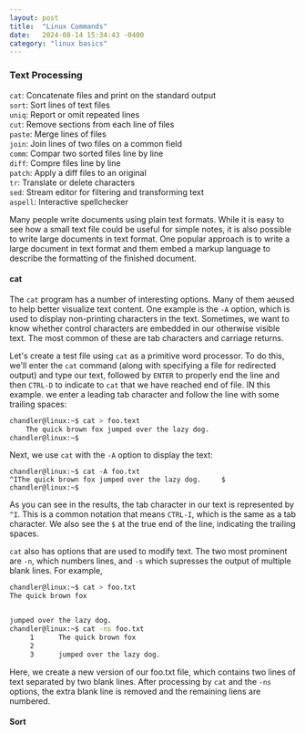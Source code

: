 ```yaml
---
layout: post
title:  "Linux Commands"
date:   2024-08-14 15:34:43 -0400
category: "linux basics"
---
```


### Text Processing 

`cat`: Concatenate files and print on the standard output\
`sort`: Sort lines of text files\
`uniq`: Report or omit repeated lines\
`cut`: Remove sections from each line of files\
`paste`: Merge lines of files\
`join`: Join lines of two files on a common field\
`comm`: Compar two sorted files line by line\
`diff`: Compre files line by line\
`patch`: Apply a diff files to an original\
`tr`: Translate or delete characters\
`sed`: Stream editor for filtering and transforming text\
`aspell`: Interactive spellchecker

Many people write documents using plain text formats. While it is easy to see how a small text file could be useful for simple notes, it is also possible to write large documents in text format. One popular approach is to write a large document in text format and them embed a markup language to describe the formatting of the finished document. 

#### cat
The `cat` program has a number of interesting options. Many of them aeused to help better visualize text content. One example is the `-A` option, which is used to display non-printing characters in the text. Sometimes, we want to know whether control characters are embedded in our otherwise visible text. The most common of these are tab characters and carriage returns.

Let's create a test file using `cat` as a primitive word processor. To do this, we'll enter the `cat` command (along with specifying a file for redirected output) and type our text, followed by `ENTER` to properly end the line and then `CTRL-D` to indicate to `cat` that we have reached end of file. IN this example. we enter a leading tab character and follow the line with some trailing spaces:

```bash
chandler@linux:~$ cat > foo.text
    The quick brown fox jumped over the lazy dog.
chandler@linux:~$
```

Next, we use `cat` with the `-A` option to display the text:

```
chandler@linux:~$ cat -A foo.txt
^IThe quick brown fox jumped over the lazy dog.     $
chandler@linux:~$
```

As you can see in the results, the tab character in our text is represented by `^I`. This is a common notation that means `CTRL-I`, which is the same as a tab character. We also see the `$` at the true end of the line, indicating the trailing spaces.

`cat` also has options that are used to modify text. The two most prominent are `-n`, which numbers lines, and `-s` which supresses the output of multiple blank lines. For example,

```bash
chandler@linux:~$ cat > foo.txt
The quick brown fox


jumped over the lazy dog.
chandler@linux:~$ cat -ns foo.txt
     1      The quick brown fox
     2
     3      jumped over the lazy dog.
```

Here, we create a new version of our foo.txt file, which contains two lines of text separated by two blank lines. After processing by `cat` and the `-ns` options, the extra blank line is removed and the remaining liens are numbered.

#### Sort
